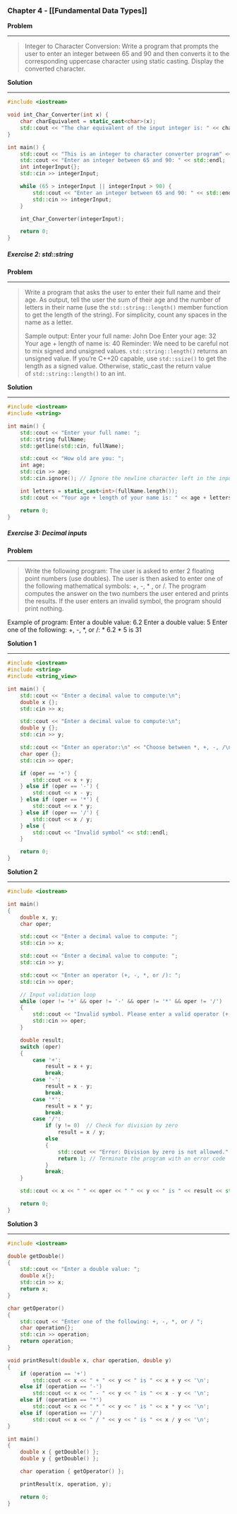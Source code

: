 ### Chapter 4 - [[Fundamental Data Types]]

**Problem** <hr>

> Integer to Character Conversion: Write a program that prompts the user to enter an integer between 65 and 90 and then converts it to the corresponding uppercase character using static casting. Display the converted character.

**Solution** <hr>

```Cpp
#include <iostream>

void int_Char_Converter(int x) {
    char charEquivalent = static_cast<char>(x);
    std::cout << "The char equivalent of the input integer is: " << charEquivalent << std::endl;
}

int main() {
    std::cout << "This is an integer to character converter program" << std::endl;
    std::cout << "Enter an integer between 65 and 90: " << std::endl;
    int integerInput{};
    std::cin >> integerInput;

    while (65 > integerInput || integerInput > 90) {
        std::cout << "Enter an integer between 65 and 90: " << std::endl;
        std::cin >> integerInput;
    }

    int_Char_Converter(integerInput);

    return 0;
}

```

##### Exercise 2: std::string

**Problem** <hr>

> Write a program that asks the user to enter their full name and their age. As output, tell the user the sum of their age and the number of letters in their name (use the `std::string::length()` member function to get the length of the string). For simplicity, count any spaces in the name as a letter.
> 
> Sample output:
	Enter your full name: John Doe
	Enter your age: 32
	Your age + length of name is: 40
	Reminder: We need to be careful not to mix signed and unsigned values. `std::string::length()` returns an unsigned value. If you’re C++20 capable, use `std::ssize()` to get the length as a signed value. Otherwise, static_cast the return value of `std::string::length()` to an int.

	
**Solution** <hr> 
```Cpp
#include <iostream>
#include <string>

int main() {
    std::cout << "Enter your full name: ";
    std::string fullName;
    std::getline(std::cin, fullName);

    std::cout << "How old are you: ";
    int age;
    std::cin >> age;
    std::cin.ignore(); // Ignore the newline character left in the input stream

    int letters = static_cast<int>(fullName.length());
    std::cout << "Your age + length of your name is: " << age + letters << '\n';

    return 0;
}

```

##### Exercise 3: Decimal inputs

**Problem** <hr>

>Write the following program: The user is asked to enter 2 floating point numbers (use doubles). The user is then asked to enter one of the following mathematical symbols: +, -, * , or /. The program computes the answer on the two numbers the user entered and prints the results. If the user enters an invalid symbol, the program should print nothing.
>
Example of program:
Enter a double value: 6.2
Enter a double value: 5
Enter one of the following: +, -, *, or /: *
6.2 * 5 is 31

**Solution 1** <hr>

```Cpp
#include <iostream>
#include <string>
#include <string_view>

int main() {
    std::cout << "Enter a decimal value to compute:\n";
    double x {};
    std::cin >> x;

    std::cout << "Enter a decimal value to compute:\n";
    double y {};
    std::cin >> y;

    std::cout << "Enter an operator:\n" << "Choose between *, +, -, /\n";
    char oper {};
    std::cin >> oper;

    if (oper == '+') {
        std::cout << x + y;
    } else if (oper == '-') {
        std::cout << x - y;
    } else if (oper == '*') {
        std::cout << x * y;
    } else if (oper == '/') {
        std::cout << x / y;
    } else {
        std::cout << "Invalid symbol" << std::endl;
    }

    return 0;
}

```

**Solution 2** <hr>

```Cpp
#include <iostream>

int main()
{
    double x, y;
    char oper;

    std::cout << "Enter a decimal value to compute: ";
    std::cin >> x;

    std::cout << "Enter a decimal value to compute: ";
    std::cin >> y;

    std::cout << "Enter an operator (+, -, *, or /): ";
    std::cin >> oper;

    // Input validation loop
    while (oper != '+' && oper != '-' && oper != '*' && oper != '/')
    {
        std::cout << "Invalid symbol. Please enter a valid operator (+, -, *, or /): ";
        std::cin >> oper;
    }

    double result;
    switch (oper)
    {
        case '+':
            result = x + y;
            break;
        case '-':
            result = x - y;
            break;
        case '*':
            result = x * y;
            break;
        case '/':
            if (y != 0)  // Check for division by zero
                result = x / y;
            else
            {
                std::cout << "Error: Division by zero is not allowed." << std::endl;
                return 1; // Terminate the program with an error code
            }
            break;
    }

    std::cout << x << " " << oper << " " << y << " is " << result << std::endl;

    return 0;
}

```


**Solution 3** <hr>

```Cpp
#include <iostream>

double getDouble()
{
    std::cout << "Enter a double value: ";
    double x{};
    std::cin >> x;
    return x;
}

char getOperator()
{
    std::cout << "Enter one of the following: +, -, *, or / ";
    char operation{};
    std::cin >> operation;
    return operation;
}

void printResult(double x, char operation, double y)
{
    if (operation == '+')
        std::cout << x << " + " << y << " is " << x + y << '\n';
    else if (operation == '-')
        std::cout << x << " - " << y << " is " << x - y << '\n';
    else if (operation == '*')
        std::cout << x << " * " << y << " is " << x * y << '\n';
    else if (operation == '/')
        std::cout << x << " / " << y << " is " << x / y << '\n';
}

int main()
{
    double x { getDouble() };
    double y { getDouble() };

    char operation { getOperator() };

    printResult(x, operation, y);

    return 0;
}
```



	
	
	

